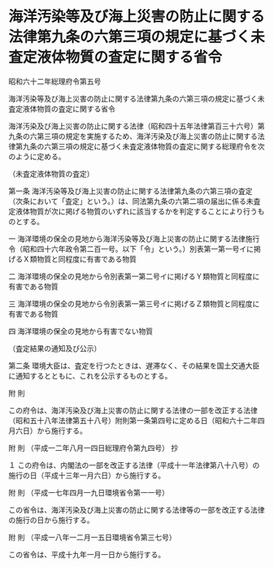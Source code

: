 # 海洋汚染等及び海上災害の防止に関する法律第九条の六第三項の規定に基づく未査定液体物質の査定に関する省令

昭和六十二年総理府令第五号

海洋汚染等及び海上災害の防止に関する法律第九条の六第三項の規定に基づく未査定液体物質の査定に関する省令

海洋汚染及び海上災害の防止に関する法律（昭和四十五年法律第百三十六号）第九条の六第三項の規定を実施するため、海洋汚染及び海上災害の防止に関する法律第九条の六第三項の規定に基づく未査定液体物質の査定に関する総理府令を次のように定める。

（未査定液体物質の査定）

第一条 海洋汚染等及び海上災害の防止に関する法律第九条の六第三項の査定（次条において「査定」という。）は、同法第九条の六第二項の届出に係る未査定液体物質が次に掲げる物質のいずれに該当するかを判定することにより行うものとする。

一 海洋環境の保全の見地から海洋汚染等及び海上災害の防止に関する法律施行令（昭和四十六年政令第二百一号。以下「令」という。）別表第一第一号イに掲げるＸ類物質と同程度に有害である物質

二 海洋環境の保全の見地から令別表第一第二号イに掲げるＹ類物質と同程度に有害である物質

三 海洋環境の保全の見地から令別表第一第三号イに掲げるＺ類物質と同程度に有害である物質

四 海洋環境の保全の見地から有害でない物質

（査定結果の通知及び公示）

第二条 環境大臣は、査定を行つたときは、遅滞なく、その結果を国土交通大臣に通知するとともに、これを公示するものとする。

附 則

この府令は、海洋汚染及び海上災害の防止に関する法律の一部を改正する法律（昭和五十八年法律第五十八号）附則第一条第四号に定める日（昭和六十二年四月六日）から施行する。

附 則 （平成一二年八月一四日総理府令第九四号） 抄

１ この府令は、内閣法の一部を改正する法律（平成十一年法律第八十八号）の施行の日（平成十三年一月六日）から施行する。

附 則 （平成一七年四月一九日環境省令第一一号）

この省令は、海洋汚染及び海上災害の防止に関する法律等の一部を改正する法律の施行の日から施行する。

附 則 （平成一八年一二月一五日環境省令第三七号）

この省令は、平成十九年一月一日から施行する。
